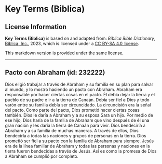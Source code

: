 # Key Terms (Biblica)

## License Information

**Key Terms (Biblica)** is based on and adapted from: _Biblica Bible Dictionary_, [Biblica, Inc.](https://www.biblica.com/), 2023, which is licensed under a [CC BY-SA 4.0 license](https://creativecommons.org/licenses/by-sa/4.0/legalcode.en).

This markdown version is provided under the same license.



--------------------------------

## Pacto con Abraham (id: 232222)

Dios eligió trabajar a través de Abraham y su familia en su plan para salvar al mundo, y lo mostró haciendo un pacto con Abraham. Abraham era responsable por hacer ciertas cosas en el pacto. Él debía dejar la tierra y el pueblo de su padre e ir a la tierra de Canaán. Debía ser fiel a Dios y todo varón entre su familia debía ser circuncidado. La circuncisión era la señal del pacto. Como parte del pacto, Dios prometió hacer ciertas cosas también. Dios le daría a Abraham y a su esposa Sara un hijo. Por medio de ese hijo, Dios haría de la familia de Abraham que vino después de él una gran nación y les daría la tierra de Canaán para vivir. Dios bendeciría a Abraham y a su familia de muchas maneras. A través de ellos, Dios bendeciría a todas las naciones y grupos de personas en la tierra. Dios prometió ser fiel a su pacto con la familia de Abraham para siempre. Jesús era de la línea familiar de Abraham y todas las personas y naciones en la tierra fueron bendecidas a través de Jesús. Así es como la promesa de Dios a Abraham se cumplió por completo.


